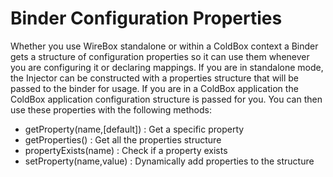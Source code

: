 # Binder Configuration Properties

Whether you use WireBox standalone or within a ColdBox context a Binder gets a structure of configuration properties so it can use them whenever you are configuring it or declaring mappings. If you are in standalone mode, the Injector can be constructed with a properties structure that will be passed to the binder for usage. If you are in a ColdBox application the ColdBox application configuration structure is passed for you. You can then use these properties with the following methods:

* getProperty(name,[default]) : Get a specific property
* getProperties() : Get all the properties structure
* propertyExists(name) : Check if a property exists
* setProperty(name,value) : Dynamically add properties to the structure

